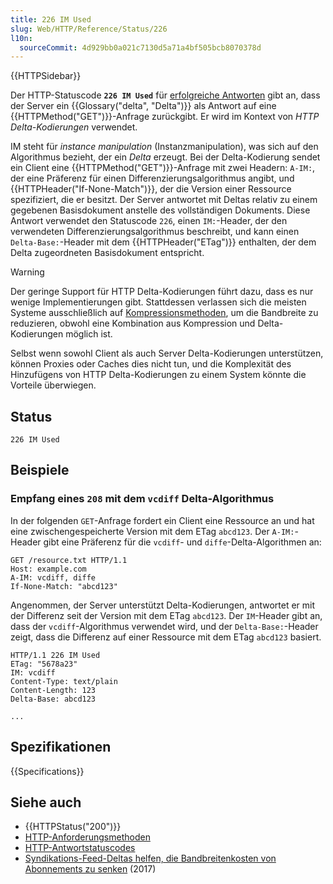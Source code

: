 ```yaml
---
title: 226 IM Used
slug: Web/HTTP/Reference/Status/226
l10n:
  sourceCommit: 4d929bb0a021c7130d5a71a4bf505bcb8070378d
---
```


{{HTTPSidebar}}

Der HTTP-Statuscode **`226 IM Used`** für [erfolgreiche Antworten](/de/docs/Web/HTTP/Reference/Status#successful_responses) gibt an, dass der Server ein {{Glossary("delta", "Delta")}} als Antwort auf eine {{HTTPMethod("GET")}}-Anfrage zurückgibt.
Er wird im Kontext von _HTTP Delta-Kodierungen_ verwendet.

IM steht für _instance manipulation_ (Instanzmanipulation), was sich auf den Algorithmus bezieht, der ein _Delta_ erzeugt.
Bei der Delta-Kodierung sendet ein Client eine {{HTTPMethod("GET")}}-Anfrage mit zwei Headern: `A-IM:`, der eine Präferenz für einen Differenzierungsalgorithmus angibt, und {{HTTPHeader("If-None-Match")}}, der die Version einer Ressource spezifiziert, die er besitzt.
Der Server antwortet mit Deltas relativ zu einem gegebenen Basisdokument anstelle des vollständigen Dokuments.
Diese Antwort verwendet den Statuscode `226`, einen `IM:`-Header, der den verwendeten Differenzierungsalgorithmus beschreibt, und kann einen `Delta-Base:`-Header mit dem {{HTTPHeader("ETag")}} enthalten, der dem Delta zugeordneten Basisdokument entspricht.

> [!WARNING]
> Der geringe Support für HTTP Delta-Kodierungen führt dazu, dass es nur wenige Implementierungen gibt.
> Stattdessen verlassen sich die meisten Systeme ausschließlich auf [Kompressionsmethoden](/de/docs/Web/HTTP/Guides/Compression), um die Bandbreite zu reduzieren, obwohl eine Kombination aus Kompression und Delta-Kodierungen möglich ist.
>
> Selbst wenn sowohl Client als auch Server Delta-Kodierungen unterstützen, können Proxies oder Caches dies nicht tun, und die Komplexität des Hinzufügens von HTTP Delta-Kodierungen zu einem System könnte die Vorteile überwiegen.

## Status

```plain
226 IM Used
```

## Beispiele

### Empfang eines `208` mit dem `vcdiff` Delta-Algorithmus

In der folgenden `GET`-Anfrage fordert ein Client eine Ressource an und hat eine zwischengespeicherte Version mit dem ETag `abcd123`.
Der `A-IM:`-Header gibt eine Präferenz für die `vcdiff`- und `diffe`-Delta-Algorithmen an:

```http
GET /resource.txt HTTP/1.1
Host: example.com
A-IM: vcdiff, diffe
If-None-Match: "abcd123"
```

Angenommen, der Server unterstützt Delta-Kodierungen, antwortet er mit der Differenz seit der Version mit dem ETag `abcd123`.
Der `IM`-Header gibt an, dass der `vcdiff`-Algorithmus verwendet wird, und der `Delta-Base:`-Header zeigt, dass die Differenz auf einer Ressource mit dem ETag `abcd123` basiert.

```http
HTTP/1.1 226 IM Used
ETag: "5678a23"
IM: vcdiff
Content-Type: text/plain
Content-Length: 123
Delta-Base: abcd123

...
```

## Spezifikationen

{{Specifications}}

## Siehe auch

- {{HTTPStatus("200")}}
- [HTTP-Anforderungsmethoden](/de/docs/Web/HTTP/Reference/Methods)
- [HTTP-Antwortstatuscodes](/de/docs/Web/HTTP/Reference/Status)
- [Syndikations-Feed-Deltas helfen, die Bandbreitenkosten von Abonnements zu senken](https://www.ctrl.blog/entry/feed-delta-updates.html) (2017)
